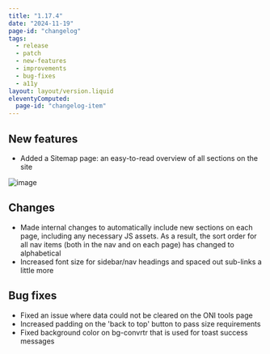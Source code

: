 ```yaml
---
title: "1.17.4"
date: "2024-11-19"
page-id: "changelog"
tags: 
  - release
  - patch
  - new-features
  - improvements
  - bug-fixes
  - a11y
layout: layout/version.liquid
eleventyComputed:
  page-id: "changelog-item"
---
```

## New features
- Added a Sitemap page: an easy-to-read overview of all sections on the site

![image](https://github.com/user-attachments/assets/c55c4428-e618-4429-84ff-a753733aa7ca)

## Changes
- Made internal changes to automatically include new sections on each page, including any necessary JS assets. As a result, the sort order for all nav items (both in the nav and on each page) has changed to alphabetical
- Increased font size for sidebar/nav headings and spaced out sub-links a little more

## Bug fixes
- Fixed an issue where data could not be cleared on the ONI tools page
- Increased padding on the 'back to top' button to pass size requirements
- Fixed background color on bg-convrtr that is used for toast success messages